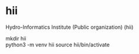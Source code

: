 # hii
Hydro-Informatics Institute (Public organization) (hii)

mkdir hii     
python3 -m venv hii
source hii/bin/activate
